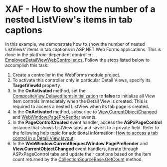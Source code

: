 # XAF - How to show the number of a nested ListView's items in tab captions

In this example, we demonstrate how to show the number of nested ListViews' items in tab captions in ASP.NET Web Forms applications. This is done in the platfrom-dependent controller: [EmployeeDetailViewWebController.cs](./CS/DetailViewTabCount.Module.Web/Controllers/EmployeeDetailViewWebController.cs). Follow the steps listed below to accomplish this task:
1. Create a controller in the WebForms module project.
2. To activate this controller only in particular Detail Views, specify its **TargetViewId** property.
3. In the **OnActivated** method, set the [CompositeView.DelayedItemsInitialization](https://docs.devexpress.com/eXpressAppFramework/DevExpress.ExpressApp.CompositeView.DelayedItemsInitialization) to **false** to initialize all View Item controls immediately when the Detail View is created. This is required to access a nested ListView when its tab page is created.
4. In the **OnActivated** method, subscribe to [View.CurrentObjectChanged](https://docs.devexpress.com/eXpressAppFramework/DevExpress.ExpressApp.View.CurrentObjectChanged) and [WebWindow.PagePreRender](https://docs.devexpress.com/eXpressAppFramework/DevExpress.ExpressApp.Web.WebWindow.PagePreRender) events.
5. In the **PageControlCreated** event handler, access the **ASPxPageControl** instance that shows ListView tabs and save it to a private field. Refer to the following help topic for additional information: [How to access a tab control in a Detail View layout](https://github.com/DevExpress-Examples/XAF_how-to-access-a-tab-control-in-a-detail-view-layout-e372).
6. In the **WebWindow.CurrentRequestWindow.PagePreRender** and **View.CurrentObjectChanged** event handlers, iterate through ASPxPageControl tabs and update their captions based on the item count returned by the [CollectionSourceBase.GetCount](https://docs.devexpress.com/eXpressAppFramework/DevExpress.ExpressApp.CollectionSourceBase.GetCount) method.  

